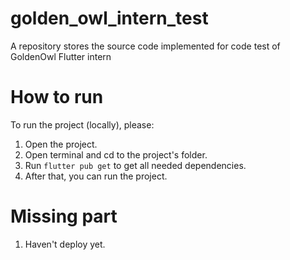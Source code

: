 # golden_owl_intern_test
A repository stores the source code implemented for code test of GoldenOwl Flutter intern

# How to run
To run the project (locally), please:
1. Open the project.
2. Open terminal and cd to the project's folder.
3. Run `flutter pub get` to get all needed dependencies.
4. After that, you can run the project.

# Missing part
1. Haven't deploy yet.
